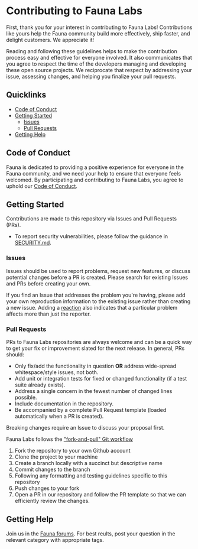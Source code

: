 # Contributing to Fauna Labs

First, thank you for your interest in contributing to Fauna Labs! Contributions like yours help the Fauna community build more effectively, ship faster, and delight customers. We appreciate it!

Reading and following these guidelines helps to make the contribution process easy and effective for everyone involved. It also communicates that you agree to respect the time of the developers managing and developing these open source projects. We reciprocate that respect by addressing your issue, assessing changes, and helping you finalize your pull requests.

## Quicklinks

* [Code of Conduct](#code-of-conduct)
* [Getting Started](#getting-started)
    * [Issues](#issues)
    * [Pull Requests](#pull-requests)
* [Getting Help](#getting-help)

## Code of Conduct

Fauna is dedicated to providing a positive experience for everyone in the Fauna community, and we need your help to ensure that everyone feels welcomed. By participating and contributing to Fauna Labs, you agree to uphold our [Code of Conduct](https://forums.fauna.com/guidelines).

## Getting Started

Contributions are made to this repository via Issues and Pull Requests (PRs).

- To report security vulnerabilities, please follow the guidance in [SECURITY.md](SECURITY.md).

### Issues

Issues should be used to report problems, request new features, or discuss potential changes before a PR is created. Please search for existing Issues and PRs before creating your own.

If you find an Issue that addresses the problem you're having, please add your own reproduction information to the existing issue rather than creating a new issue. Adding a [reaction](https://github.blog/2016-03-10-add-reactions-to-pull-requests-issues-and-comments/) also indicates that a particular problem affects more than just the reporter.

### Pull Requests

PRs to Fauna Labs repositories are always welcome and can be a quick way to get your fix or improvement slated for the next release. In general, PRs should:

- Only fix/add the functionality in question **OR** address wide-spread whitespace/style issues, not both.
- Add unit or integration tests for fixed or changed functionality (if a test suite already exists).
- Address a single concern in the fewest number of changed lines possible.
- Include documentation in the repository.
- Be accompanied by a complete Pull Request template (loaded automatically when a PR is created).

Breaking changes require an Issue to discuss your proposal first.

Fauna Labs follows the ["fork-and-pull" Git workflow](https://github.com/susam/gitpr)

1. Fork the repository to your own Github account
2. Clone the project to your machine
3. Create a branch locally with a succinct but descriptive name
4. Commit changes to the branch
5. Following any formatting and testing guidelines specific to this repository
6. Push changes to your fork
7. Open a PR in our repository and follow the PR template so that we can efficiently review the changes.

## Getting Help

Join us in the [Fauna forums](https://forums.fauna.com/). For best reults, post your question in the relevant category with appropriate tags.
